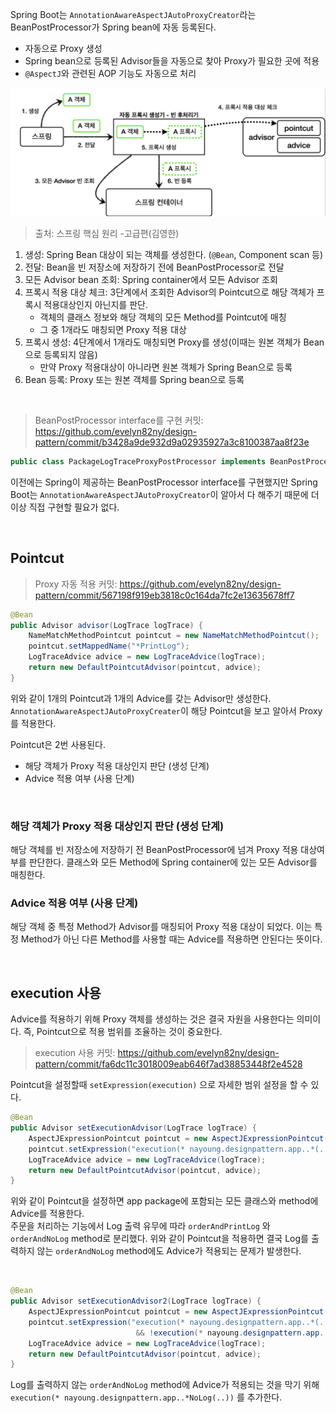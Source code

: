Spring Boot는 ```AnnotationAwareAspectJAutoProxyCreator```라는 BeanPostProcessor가 Spring bean에 자동 등록된다.

- 자동으로 Proxy 생성
- Spring bean으로 등록된 Advisor들을 자동으로 찾아 Proxy가 필요한 곳에 적용
- ```@AspectJ```와 관련된 AOP 기능도 자동으로 처리

![png](/_server/_img/BeanPostProcessor/BeanPostProcessor(3).png)

> 출처: 스프링 핵심 원리 -고급편(김영한)


1. 생성: Spring Bean 대상이 되는 객체를 생성한다. (```@Bean```, Component scan 등)
2. 전달: Bean을 빈 저장소에 저장하기 전에 BeanPostProcessor로 전달
3. 모든 Advisor bean 조회: Spring container에서 모든 Advisor 조회
4. 프록시 적용 대상 체크: 3단계에서 조회한 Advisor의 Pointcut으로 해당 객체가 프록시 적용대상인지 아닌지를 판단.
    * 객체의 클래스 정보와 해당 객체의 모든 Method를 Pointcut에 매칭
    * 그 중 1개라도 매칭되면 Proxy 적용 대상
5. 프록시 생성: 4단계에서 1개라도 매칭되면 Proxy를 생성(이때는 원본 객체가 Bean으로 등록되지 않음)
    * 만약 Proxy 적용대상이 아니라면 원본 객체가 Spring Bean으로 등록
6. Bean 등록: Proxy 또는 원본 객체를 Spring bean으로 등록

<br>

> BeanPostProcessor interface를 구현 커밋: https://github.com/evelyn82ny/design-pattern/commit/b3428a9de932d9a02935927a3c8100387aa8f23e

```java
public class PackageLogTraceProxyPostProcessor implements BeanPostProcessor {...}
```
이전에는 Spring이 제공하는 BeanPostProcessor interface를 구현했지만 Spring Boot는 ```AnnotationAwareAspectJAutoProxyCreator```이 알아서 다 해주기 때문에 더 이상 직접 구현할 필요가 없다.

<br>

## Pointcut

> Proxy 자동 적용 커밋: https://github.com/evelyn82ny/design-pattern/commit/567198f919eb3818c0c164da7fc2e13635678ff7

```java
@Bean
public Advisor advisor(LogTrace logTrace) {
	NameMatchMethodPointcut pointcut = new NameMatchMethodPointcut();
    pointcut.setMappedName("*PrintLog");
    LogTraceAdvice advice = new LogTraceAdvice(logTrace);
    return new DefaultPointcutAdvisor(pointcut, advice);
}
```
위와 같이 1개의 Pointcut과 1개의 Advice를 갖는 Advisor만 생성한다.
```AnnotationAwareAspectJAutoProxyCreater```이 해당 Pointcut을 보고 알아서 Proxy를 적용한다.
<br>

Pointcut은 2번 사용된다.

- 해당 객체가 Proxy 적용 대상인지 판단 (생성 단계)
- Advice 적용 여부 (사용 단계)

<br>

### 해당 객체가 Proxy 적용 대상인지 판단 (생성 단계)

해당 객체를 빈 저장소에 저장하기 전 BeanPostProcessor에 넘겨 Proxy 적용 대상여부를 판단한다.
클래스와 모든 Method에 Spring container에 있는 모든 Advisor를 매칭한다.
<br>

### Advice 적용 여부 (사용 단계)

해당 객체 중 특정 Method가 Advisor를 매칭되어 Proxy 적용 대상이 되었다. 
이는 특정 Method가 아닌 다른 Method를 사용할 때는 Advice를 적용하면 안된다는 뜻이다.

<br>

## execution 사용

Advice를 적용하기 위해 Proxy 객체를 생성하는 것은 결국 자원을 사용한다는 의미이다. 
즉, Pointcut으로 적용 범위를 조율하는 것이 중요한다.

> execution 사용 커밋: https://github.com/evelyn82ny/design-pattern/commit/fa6dc11c3018009eab646f7ad38853448f2e4528

Pointcut을 설정할때 ```setExpression(execution)``` 으로 자세한 범위 설정을 할 수 있다.

```java
@Bean
public Advisor setExecutionAdvisor(LogTrace logTrace) {
	AspectJExpressionPointcut pointcut = new AspectJExpressionPointcut();
    pointcut.setExpression("execution(* nayoung.designpattern.app..*(..))");
    LogTraceAdvice advice = new LogTraceAdvice(logTrace);
    return new DefaultPointcutAdvisor(pointcut, advice);
}
```
위와 같이 Pointcut을 설정하면 app package에 포함되는 모든 클래스와 method에 Advice를 적용한다.
<br>
주문을 처리하는 기능에서 Log 출력 유무에 따라 ```orderAndPrintLog``` 와 ```orderAndNoLog``` method로 분리했다. 
위와 같이 Pointcut을 적용하면 결국 Log를 출력하지 않는 ```orderAndNoLog``` method에도 Advice가 적용되는 문제가 발생한다.

<br>

```java
@Bean
public Advisor setExecutionAdvisor2(LogTrace logTrace) {
	AspectJExpressionPointcut pointcut = new AspectJExpressionPointcut();
    pointcut.setExpression("execution(* nayoung.designpattern.app..*(..)) 
    						&& !execution(* nayoung.designpattern.app..*NoLog(..))");
    LogTraceAdvice advice = new LogTraceAdvice(logTrace);
    return new DefaultPointcutAdvisor(pointcut, advice);
}
```
Log를 출력하지 않는 ```orderAndNoLog``` method에 Advice가 적용되는 것을 막기 위해 ```execution(* nayoung.designpattern.app..*NoLog(..))``` 를 추가한다.
